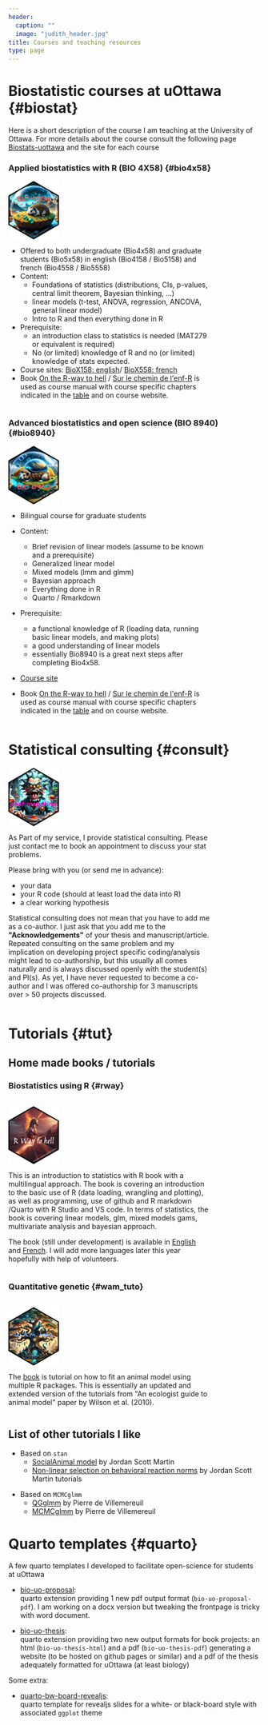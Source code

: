 ```yaml
---
header:
  caption: ""
  image: "judith_header.jpg"
title: Courses and teaching resources
type: page
---
```


# Biostatistic courses at uOttawa {#biostat}

Here is a short description of the course I am teaching at the University of Ottawa. For more details about the course consult the following page [Biostats-uottawa](https://biostats-uottawa.github.io) and the site for each course

### Applied biostatistics with R (BIO 4X58) {#bio4x58}



<div class="row">
  <div class="column" style = "width: 20%;">
<a href="https://biostats-uottawa.github.io/"><img src="bio4x58_logo_hex.png" align="right" alt="" width="150" /></a>
  </div>
  <div class="column"  style = "width: 80%;">

* Offered to both undergraduate (Bio4x58) and graduate students (Bio5x58) in english (Bio4158 / Bio5158) and french (Bio4558 / Bio5558)
* Content:
  * Foundations of statistics (distributions, CIs, p-values, central limit theorem, Bayesian thinking, ...)
  * linear models (t-test, ANOVA, regression, ANCOVA, general linear model)
  * Intro to R and then everything done in R
* Prerequisite:
  * an introduction class to statistics is needed (MAT279 or equivalent is required)
  * No (or limited) knowledge of R and no (or limited) knowledge of stats expected.
* Course sites: [BioX158: english](https://biostats-uottawa.github.io/bioXx58/en/)/
[BioX558: french](https://biostats-uottawa.github.io/bioXx58/fr/)
* Book [On the R-way to hell](https://biostats-uottawa.github.io/R/en/) / [Sur le chemin de l'enf-R](https://biostats-uottawa.github.io/R/fr/) is used as course manual with course specific chapters indicated in the [table](https://biostats-uottawa.github.io/R/en/index.html#chapters-to-read) and on course website.

</div>
</div>

### Advanced biostatistics and open science (BIO 8940) {#bio8940}

<div class="row">
  <div class="column" style = "width: 20%;">
 <a href="https://biostats-uottawa.github.io/bio8940_course/"><img src="bio8940_logo_hex.png" align="right" alt="" width="150" /></a>
  </div>
  <div class="column"  style = "width: 80%;">

* Bilingual course for graduate students
* Content:
  * Brief revision of linear models (assume to be known and a prerequisite)
  * Generalized linear model
  * Mixed models (lmm and glmm)
  * Bayesian approach
  * Everything done in R
  * Quarto / Rmarkdown
* Prerequisite:
  * a functional knowledge of R (loading data, running basic linear models, and making plots)
  * a good understanding of linear models
  * essentially Bio8940 is a great next steps after completing Bio4x58.
* [Course site](https://biostats-uottawa.github.io/bio8940/)
* Book [On the R-way to hell](https://biostats-uottawa.github.io/R/en/) / [Sur le chemin de l'enf-R](https://biostats-uottawa.github.io/R/fr/) is used as course manual with course specific chapters indicated in the [table](https://biostats-uottawa.github.io/R/en/index.html#chapters-to-read) and on course website.

  </div>
</div>




# Statistical consulting {#consult}

<div class="row">
  <div class="column" style = "width: 20%;">
<a href="https://juliengamartin.github.io/contact/"><img src="consult_logo_hex.png" align="right" alt="" width="150" /></a> 

  </div>
  <div class="column"  style = "width: 80%;">

As Part of my service, I provide statistical consulting.
Please just contact me to book an appointment to discuss your stat problems.

Please bring with you (or send me in advance):

* your data
* your R code (should at least load the data into R)
* a clear working hypothesis

Statistical consulting does not mean that you have to add me as a co-author. I just ask that you add me to the **"Acknowledgements"** of your thesis and manuscript/article. Repeated consulting on the same problem and my implication on developing project specific coding/analysis might lead to co-authorship, but this usually all comes naturally and is always discussed openly with the student(s) and PI(s). As yet, I have never requested to become a co-author and I was offered co-authorship for 3 manuscripts over > 50 projects discussed.
  </div>
</div>


# Tutorials {#tut}

## Home made books / tutorials



### Biostatistics using R {#rway}

<div class="row">
  <div class="column" style = "width: 20%;">
  
  <a href="https://biostats-uottawa.github.io/R/"><img src="Rway_logo_hex_en.png" align="right" alt="" width="150"/></a>

  </div>
  <div class="column" style = "width: 80%;">

This is an introduction to statistics with R book with a multilingual approach. The book is covering an introduction to the basic use of R (data loading, wrangling and plotting), as well as programming, use of github and R markdown /Quarto with R Studio and VS code. In terms of statistics, the book is covering linear models, glm, mixed models gams, multivariate analysis and bayesian approach.

The book (still under development) is available in [English](https://biostats-uottawa.github.io/R/en) and [French](https://biostats-uottawa.github.io/R/fr). I will add more languages later this year hopefully with help of volunteers.


</div>

</div>

### Quantitative genetic {#wam_tuto}

<div class="row">
  <div class="column" style = "width: 20%;">
  
  <a href="https://juliengamartin.github.io/wam_tuto/"><img src="wam_logo_hex.png" align="right" alt="" width="150" /></a>

  </div>
  <div class="column"  style = "width: 80%;">

The [book](https://juliengamartin.github.io/wam_tuto/) is tutorial on how to fit an animal model using multiple R packages. This is essentially an updated and extended version of the tutorials from "An ecologist guide to animal model" paper by Wilson et al. (2010).

</div>
</div>

## List of other tutorials I like

- Based on `stan`
  - [SocialAnimal model](https://jordan-scott-martin.github.io/Social-Animal-Models/) by Jordan Scott Martin
  - [Non-linear selection on behavioral reaction norms](https://github.com/Jordan-Scott-Martin/Selection-on-RNs) by Jordan Scott Martin tutorials

* Based on `MCMCglmm`
  - [QGglmm](https://cran.r-project.org/web/packages/QGglmm/vignettes/QGglmmHowTo.pdf) by Pierre de Villemereuil
  - [MCMCglmm](https://devillemereuil.legtux.org/wp-content/uploads/2021/09/tuto_en.pdf) by Pierre de Villemereuil


# Quarto templates {#quarto}

A few quarto templates I developed to facilitate open-science for students at uOttawa

* [bio-uo-proposal](https://github.com/JulienGAMartin/quarto-bio-uo-proposal):  
  quarto extension providing 1 new pdf output format (`bio-uo-proposal-pdf`). I am working on a docx version but tweaking the frontpage is tricky with word document.

* [bio-uo-thesis](https://github.com/JulienGAMartin/quarto-bio-uo-thesis):  
  quarto extension  providing two new output formats for book projects: an html (`bio-uo-thesis-html`) and a pdf (`bio-uo-thesis-pdf`) generating a website (to be hosted on github pages or similar) and a pdf of the thesis adequately formatted for uOttawa (at least biology)

Some extra:

* [quarto-bw-board-revealjs](https://github.com/JulienGAMartin/quarto-bw-board-revealjs):  
  quarto template for revealjs slides for a white- or black-board style with associated `ggplot` theme
